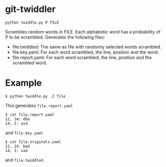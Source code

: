 # git-twiddler

`python twiddle.py P FILE`

Scrambles random words in FILE. Each alphabetic word has a probability of P to
be scrambled. Generates the following files:

- file.twiddled: The same as file with randomly selected words scrambled.
- file.key.yaml: For each word scrambled, the line, position and the word.
- file.report.yaml: For each word scrambled, the line, position and the
  scrambled word.

# Example

```
$ python twiddle.py .2 file
```

This generates `file.report.yaml`

```
$ cat file.report.yaml
12, 24: dba
14, 1: asd
```

and `file.key.yaml`

```
$ cat file.originals.yaml
12, 24: bad
14, 1: sad
```

and `file.twiddled`.
